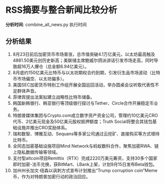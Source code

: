 # RSS摘要与整合新闻比较分析

**分析时间**: combine_all_news.py 执行时间

## 分析结果

1. 8月23日前后加密货币市场普涨，总市值突破4.1万亿美元，以太坊最高触及4881.50美元创历史新高；美联储主席鲍威尔鸽派讲话引发市场走高，同时导致超16万人爆仓（总金额6.94亿美元）。
2. 8月底约150亿美元比特币与以太坊期权合约到期，引发衍生品市场波动（比特币市场偏空、以太坊偏多）。
3. 美国SEC加密货币特别工作组开展全国巡回活动，举办圆桌会议听取代表性不足群体声音。
4. 菲律宾提出法案拟建立战略性比特币储备。
5. 韩国新韩银行、韩亚银行等顶级银行探讨与Tether、Circle合作开展稳定币业务。
6. 特朗普媒体集团与Crypto.com成立数字资产资金公司，管理约10亿美元CRO代币、2亿美元现金及50亿美元股权抵押额度；Truth Social将整合其钱包基础设施并推出CRO奖励体系。
7. 瑞和数智、博雅互动、Sequans等多家公司通过云挖矿、直接购买等方式增持比特币。
8. 全同态加密基础设施项目Mind Network与蚂蚁数科合作，聚焦加密RWA、链上隐私数据传输等领域。
9. 支付型altcoin项目Remittix（RTX）完成2220万美元筹资，支持30多个国家即时加密-法币兑换，获BitMart、LBank上架，计划9月15日发布Beta钱包。
10. 加州州长加文·纽森以讽刺方式宣布计划推出“Trump corruption coin”Meme币，作为对特朗普加密行动的政治回应。
